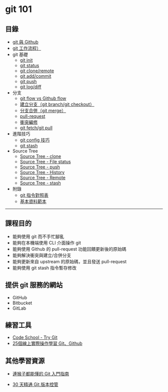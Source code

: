 
# git 101

## 目錄
- [git 與 Github](./git-github/index.md)
- [git 工作流程）](./git-workflow/index.md)
- git 基礎
  - [git init](./git-init/index.md)
  - [git status](./git-status/index.md)
  - [git clone/remote](./git-clone-remote/index.md)
  - [git add/commit](./git-add-commit/index.md)
  - [git push](./git-push/index.md)
  - [git log/diff](./git-log-diff/index.md)
- 分支
  - [git flow vs Github flow](./git-github-flow.md)
  - [建立分支（git branch/git checkout）](./create-branch/index.md)
  - [分支合併（git merge）](./merge-branch/index.md)
  - [pull-request](./pr/index.md)
  - [衝突編修](./conflict/index.md)
  - [git fetch/git pull](./git-pull/index.md)
- 進階技巧
  - [git config 技巧](./git-conifg/index.md)
  - [git stash](./git-stash/index.md)
- Source Tree
  - [Source Tree - clone](./sourcetree-clone/index.md)
  - [Source Tree - File status](./sourcetree-files/index.md)
  - [Source Tree - push](./sourcetree-push/index.md)
  - [Source Tree - History](./sourcetree-history/index.md)
  - [Source Tree - Remote](./sourcetree-history/index.md)
  - [Source Tree - stash](./sourcetree-stash/index.md)
- 附錄
  - [git 指令對照表](./cheat-sheet.md)
  - [基本資料範本](./sample/index.md)

***

## 課程目的
- 能夠使用 git 而不手忙腳亂
- 能夠在本機端使用 CLI 介面操作 git
- 能夠使用 Github 的 pull-request 功能回饋更新後的原始碼
- 能夠解決衝突與建立/合併分支
- 能夠更新來自 upstream 的原始碼，並且發送 pull-request
- 能夠使用 git stash 指令暫存修改

## 提供 git 服務的網站
* GitHub
* Bitbucket
* GitLab

## 練習工具
* [Code School - Try Git](https://try.github.io/)
* [25個線上實際操作學習 Git、Github](https://blog.longwin.com.tw/2013/01/git-github-code-school-2013/)

## 其他學習資源
* [連猴子都能懂的 Git 入門指南](https://backlogtool.com/git-guide/tw/)
- [30 天精通 Git 版本控管](https://github.com/doggy8088/Learn-Git-in-30-days)


